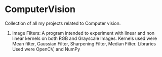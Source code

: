 # ComputerVision
Collection of all my projects related to Computer vision. 

1) Image Filters: A program intended to experiment with linear and non linear kernels on both RGB and Grayscale Images. Kernels used were Mean filter, Gaussian Filter, Sharpening Filter, Median Filter. 
                  Libraries Used were OpenCV, and NumPy
